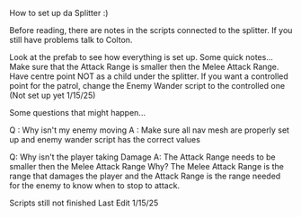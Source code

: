 How to set up da Splitter :)

Before reading, there are notes in the scripts connected to the splitter. If you still have problems talk to Colton.

Look at the prefab to see how everything is set up. Some quick notes...
Make sure that the Attack Range is smaller then the Melee Attack Range.
Have centre point NOT as a child under the splitter.
If you want a controlled point for the patrol, change the Enemy Wander script to the controlled one (Not set up yet 1/15/25) 



Some questions that might happen...

Q : Why isn't my enemy moving
A : Make sure all nav mesh are properly set up and enemy wander script has the correct values

Q: Why isn't the player taking Damage
A: The Attack Range needs to be smaller then the Melee Attack Range
Why? The Melee Attack Range is the range that damages the player and the Attack Range is the range needed for the enemy to know when to stop to attack.


Scripts still not finished
Last Edit 1/15/25